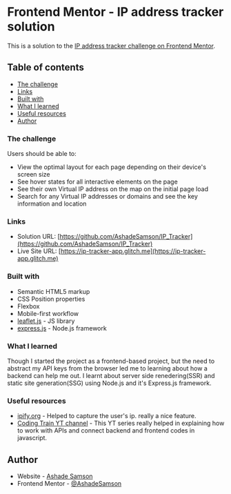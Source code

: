 # Frontend Mentor - IP address tracker solution

This is a solution to the [IP address tracker challenge on Frontend Mentor](https://www.frontendmentor.io/challenges/ip-address-tracker-I8-0yYAH0). 



## Table of contents

  - [The challenge](#the-challenge)
  - [Links](#links)
  - [Built with](#built-with)
  - [What I learned](#what-i-learned)
  - [Useful resources](#useful-resources)
  - [Author](#author)






### The challenge

Users should be able to:

- View the optimal layout for each page depending on their device's screen size
- See hover states for all interactive elements on the page
- See their own Virtual IP address on the map on the initial page load
- Search for any Virtual IP addresses or domains and see the key information and location







### Links

- Solution URL: [https://github.com/AshadeSamson/IP_Tracker](https://github.com/AshadeSamson/IP_Tracker)
- Live Site URL: [https://ip-tracker-app.glitch.me](https://ip-tracker-app.glitch.me)






### Built with

- Semantic HTML5 markup
- CSS Position properties
- Flexbox
- Mobile-first workflow
- [leaflet.js](https://leafletjs.com/) - JS library
- [express.js](https://www.npmjs.com/package/express) - Node.js framework







### What I learned

Though I started the project as a frontend-based project, but the need to abstract my API keys from the browser led me to learning about how a backend can help me out.
I learnt about server side renedering(SSR) and static site generation(SSG) using Node.js and it's Express.js framework.







### Useful resources

- [ipify.org](https://api.ipify.org) - Helped to capture the user's ip. really a nice feature.
- [Coding Train YT channel](https://youtu.be/DbcLg8nRWEg) - This YT series really helped in explaining how to work with APIs and connect backend and frontend codes in javascript.





## Author

- Website - [Ashade Samson](https://www.linkedin.com/in/ashadesamson18)
- Frontend Mentor - [
@AshadeSamson](https://www.frontendmentor.io/profile/AshadeSamson)
